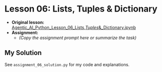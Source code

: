 # Lesson 06: Lists, Tuples & Dictionary

- **Original lesson:** [Agentic_AI_Python_Lesson_06_Lists,_Tuples_&_Dictionary.ipynb](https://github.com/panaverse/learn-modern-ai-python/tree/main/00_python_colab/06_lists_tuples_dict)
- **Assignment:**
  - *(Copy the assignment prompt here or summarize the task)*

## My Solution

See `assignment_06_solution.py` for my code and explanations. 